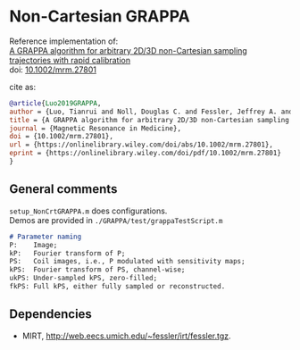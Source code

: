 # Non-Cartesian GRAPPA

Reference implementation of:\
[A GRAPPA algorithm for arbitrary 2D/3D non-Cartesian sampling trajectories with rapid calibration](https://onlinelibrary.wiley.com/doi/full/10.1002/mrm.27801)\
doi: [10.1002/mrm.27801](https://doi.org/10.1002/mrm.27801)

cite as:

```bib
@article{Luo2019GRAPPA,
author = {Luo, Tianrui and Noll, Douglas C. and Fessler, Jeffrey A. and Nielsen, Jon-Fredrik},
title = {A GRAPPA algorithm for arbitrary 2D/3D non-Cartesian sampling trajectories with rapid calibration},
journal = {Magnetic Resonance in Medicine},
doi = {10.1002/mrm.27801},
url = {https://onlinelibrary.wiley.com/doi/abs/10.1002/mrm.27801},
eprint = {https://onlinelibrary.wiley.com/doi/pdf/10.1002/mrm.27801}
}
```

## General comments

`setup_NonCrtGRAPPA.m` does configurations.\
Demos are provided in `./GRAPPA/test/grappaTestScript.m`

``` md
# Parameter naming
P:    Image;
kP:   Fourier transform of P;
PS:   Coil images, i.e., P modulated with sensitivity maps;
kPS:  Fourier transform of PS, channel-wise;
ukPS: Under-sampled kPS, zero-filled;
fkPS: Full kPS, either fully sampled or reconstructed.
```

## Dependencies

- MIRT, <http://web.eecs.umich.edu/~fessler/irt/fessler.tgz>.
